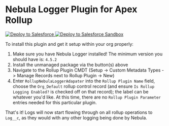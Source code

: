 # Nebula Logger Plugin for Apex Rollup

<a href="https://login.salesforce.com/packaging/installPackage.apexp?p0=04t6g000008ShPlAAK">
  <img alt="Deploy to Salesforce"
       src="../../media/deploy-package-to-prod.png">
</a>

<a href="https://test.salesforce.com/packaging/installPackage.apexp?p0=04t6g000008ShPlAAK">
  <img alt="Deploy to Salesforce Sandbox"
       src="../../media/deploy-package-to-sandbox.png">
</a>

To install this plugin and get it setup within your org properly:

1. Make sure you have Nebula Logger installed! The minimum version you should have is: `4.5.2`
2. Install the unmanaged package via the button(s) above
3. Navigate to the Rollup Plugin CMDT (Setup -> Custom Metadata Types -> Manage Records next to Rollup Plugin -> New)
4. Enter `RollupNebulaLoggerAdapater` into the `Rollup Plugin Name` field, choose the `Org_Default` rollup control record (and ensure `Is Rollup Logging Enabled?` is checked off on that record); the label can be whatever you'd like. At this time, there are no `Rollup Plugin Parameter` entries needed for this particular plugin.

That's it! Logs will now start flowing through on all rollup operations to `Log__c`, as they would with any other logging being done by Nebula.